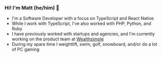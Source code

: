 ### Hi! I'm Matt (he/him) 👋

- I'm a Software Developer with a focus on TypeScript and React Native
- While I work with TypeScript, I've also worked with PHP, Python, and Ruby
- I have previously worked with startups and agencies, and I'm currently working on the product team at [Wealthsimple](https://www.wealthsimple.com/en-ca/)
- During my spare time I weightlift, swim, golf, snowboard, and/or do a lot of PC gaming
